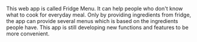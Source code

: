 This web app is called Fridge Menu. It can help people who don't know what to cook for everyday meal. Only by providing ingredients from fridge, the app can provide several menus which is based on the ingredients people have. This app is still developing new functions and features to be more convenient.
